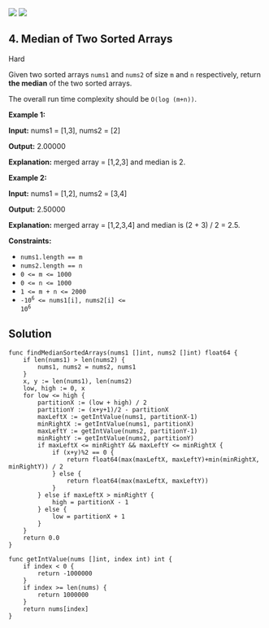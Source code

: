 [![](https://img.shields.io/github/stars/javadev/LeetCode-in-All?label=Stars&style=flat-square)](https://github.com/javadev/LeetCode-in-All)
[![](https://img.shields.io/github/forks/javadev/LeetCode-in-All?label=Fork%20me%20on%20GitHub%20&style=flat-square)](https://github.com/javadev/LeetCode-in-All/fork)

## 4\. Median of Two Sorted Arrays

Hard

Given two sorted arrays `nums1` and `nums2` of size `m` and `n` respectively, return **the median** of the two sorted arrays.

The overall run time complexity should be `O(log (m+n))`.

**Example 1:**

**Input:** nums1 = [1,3], nums2 = [2]

**Output:** 2.00000

**Explanation:** merged array = [1,2,3] and median is 2. 

**Example 2:**

**Input:** nums1 = [1,2], nums2 = [3,4]

**Output:** 2.50000

**Explanation:** merged array = [1,2,3,4] and median is (2 + 3) / 2 = 2.5. 

**Constraints:**

*   `nums1.length == m`
*   `nums2.length == n`
*   `0 <= m <= 1000`
*   `0 <= n <= 1000`
*   `1 <= m + n <= 2000`
*   <code>-10<sup>6</sup> <= nums1[i], nums2[i] <= 10<sup>6</sup></code>

## Solution

```golang
func findMedianSortedArrays(nums1 []int, nums2 []int) float64 {
	if len(nums1) > len(nums2) {
		nums1, nums2 = nums2, nums1
	}
	x, y := len(nums1), len(nums2)
	low, high := 0, x
	for low <= high {
		partitionX := (low + high) / 2
		partitionY := (x+y+1)/2 - partitionX
		maxLeftX := getIntValue(nums1, partitionX-1)
		minRightX := getIntValue(nums1, partitionX)
		maxLeftY := getIntValue(nums2, partitionY-1)
		minRightY := getIntValue(nums2, partitionY)
		if maxLeftX <= minRightY && maxLeftY <= minRightX {
			if (x+y)%2 == 0 {
				return float64(max(maxLeftX, maxLeftY)+min(minRightX, minRightY)) / 2
			} else {
				return float64(max(maxLeftX, maxLeftY))
			}
		} else if maxLeftX > minRightY {
			high = partitionX - 1
		} else {
			low = partitionX + 1
		}
	}
	return 0.0
}

func getIntValue(nums []int, index int) int {
	if index < 0 {
		return -1000000
	}
	if index >= len(nums) {
		return 1000000
	}
	return nums[index]
}
```